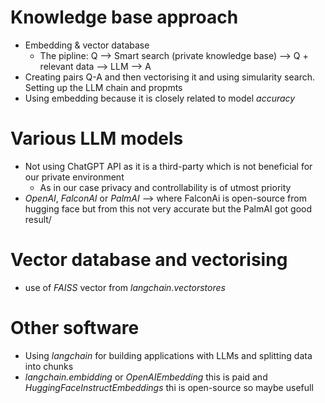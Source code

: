 # Knowledge base approach
  * Embedding & vector database
    * The pipline: Q --> Smart search (private knowledge base) --> Q + relevant data --> LLM --> A 
  * Creating pairs Q-A and then vectorising it and using simularity search. Setting up the LLM chain and propmts
  * Using embedding because it is closely related to model *accuracy*


# Various LLM models
  * Not using ChatGPT API as it is a third-party which is not beneficial for our private environment
    * As in our case privacy and controllability is of utmost priority
  * *OpenAI*, *FalconAI* or *PalmAI* --> where FalconAi is open-source from hugging face but from this not very accurate but the PalmAI got good result/

# Vector database and vectorising 
  * use of *FAISS* vector from *langchain.vectorstores*
# Other software
  * Using *langchain* for building applications with LLMs and splitting data into chunks
  * *langchain.embidding* or *OpenAIEmbedding* this is paid and *HuggingFaceInstructEmbeddings* thi is open-source so maybe usefull
